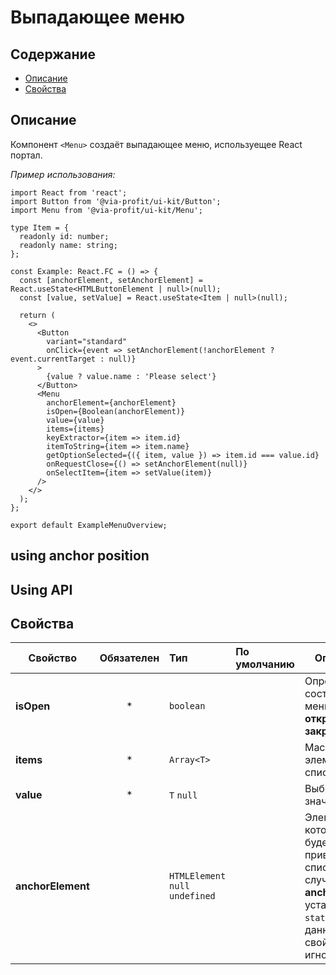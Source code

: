 # Выпадающее меню

## Содержание

- [Описание](#описание)
- [Свойства](#свойства)

## Описание

Компонент `<Menu>` создаёт выпадающее меню, используещее React портал.

_Пример использования:_

```tsx
import React from 'react';
import Button from '@via-profit/ui-kit/Button';
import Menu from '@via-profit/ui-kit/Menu';

type Item = {
  readonly id: number;
  readonly name: string;
};

const Example: React.FC = () => {
  const [anchorElement, setAnchorElement] = React.useState<HTMLButtonElement | null>(null);
  const [value, setValue] = React.useState<Item | null>(null);

  return (
    <>
      <Button
        variant="standard"
        onClick={event => setAnchorElement(!anchorElement ? event.currentTarget : null)}
      >
        {value ? value.name : 'Please select'}
      </Button>
      <Menu
        anchorElement={anchorElement}
        isOpen={Boolean(anchorElement)}
        value={value}
        items={items}
        keyExtractor={item => item.id}
        itemToString={item => item.name}
        getOptionSelected={({ item, value }) => item.id === value.id}
        onRequestClose={() => setAnchorElement(null)}
        onSelectItem={item => setValue(item)}
      />
    </>
  );
};

export default ExampleMenuOverview;
```

<ExampleMenuOverview>

## using anchor position

<ExampleMenuAnchorPos />

## Using API

<ExampleMenuAPI />

## Свойства

| Свойство          | Обязателен | Тип                              | По умолчанию | Описание                                                                                                                        |
| ----------------- | :--------: | :------------------------------- | :----------- | ------------------------------------------------------------------------------------------------------------------------------- |
| **isOpen**        |     \*     | `boolean`                        |              | Определяет состояние меню: **открыто**; **закрыто**.                                                                            |
| **items**         |     \*     | `Array<T>`                       |              | Массив элементов списка.                                                                                                        |
| **value**         |     \*     | `T` `null`                       |              | Выбраное значение.                                                                                                              |
| **anchorElement** |            | `HTMLElement` `null` `undefined` |              | Элемент, к которому будет привязан список. В случае, если **anchorPos** установлен в `static`, то данное свойство игнорируется. |
